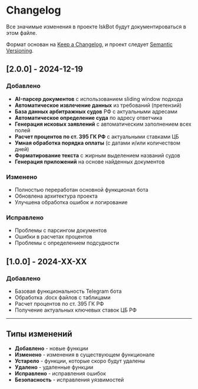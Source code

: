 # Changelog

Все значимые изменения в проекте IskBot будут документироваться в этом файле.

Формат основан на [Keep a Changelog](https://keepachangelog.com/ru/1.0.0/),
и проект следует [Semantic Versioning](https://semver.org/lang/ru/).

## [2.0.0] - 2024-12-19

### Добавлено
- **AI-парсер документов** с использованием sliding window подхода
- **Автоматическое извлечение данных** из требований (претензий)
- **База данных арбитражных судов** РФ с актуальными адресами
- **Автоматическое определение суда** по адресу ответчика
- **Генерация исковых заявлений** с автоматическим заполнением всех полей
- **Расчет процентов по ст. 395 ГК РФ** с актуальными ставками ЦБ
- **Умная обработка порядка оплаты** (с датами и/или количеством дней)
- **Форматирование текста** с жирным выделением названий судов
- **Генерация приложений** на основе найденных документов

### Изменено
- Полностью переработан основной функционал бота
- Обновлена архитектура проекта
- Улучшена обработка ошибок и логирование

### Исправлено
- Проблемы с парсингом документов
- Ошибки в расчетах процентов
- Проблемы с определением подсудности

## [1.0.0] - 2024-XX-XX

### Добавлено
- Базовая функциональность Telegram бота
- Обработка .docx файлов с таблицами
- Расчет процентов по ст. 395 ГК РФ
- Получение актуальных ключевых ставок ЦБ РФ

---

## Типы изменений

- **Добавлено** - новые функции
- **Изменено** - изменения в существующем функционале
- **Устарело** - функции, которые скоро будут удалены
- **Удалено** - удаленные функции
- **Исправлено** - исправления ошибок
- **Безопасность** - исправления уязвимостей
